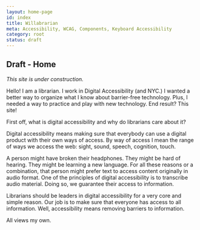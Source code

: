 ```yaml
---
layout: home-page
id: index
title: Willabrarian
meta: Accessibility, WCAG, Components, Keyboard Accessibility
category: root
status: draft
---
```


<h2>Draft - Home</h2>
  <p><i>This site is under construction.</i></p>
  <p>Hello! I am a librarian. I work in Digital Accessibility (and NYC.) I wanted a better way to organize what I know about barrier-free technology. Plus, I needed a way to practice and play with new technology. End result? This site!</p>
  <p>First off, what is digital accessibility and why do librarians care about it?</p>
  <p>Digital accessibility means making sure that everybody can use a digital product with their own ways of access. By way of access I mean the range of ways we access the web: sight, sound, speech, cognition, touch.</p>
  <p>A person might have broken their headphones. They might be hard of hearing. They might be learning a new language. For all these reasons or a combination, that person might prefer text to access content originally in audio format. One of the principles of digital accessibility is to transcribe audio material. Doing so, we guarantee their access to information.</p>
  <p>Librarians should be leaders in digital accessibility for a very core and simple reason. Our job is to make sure that everyone has access to all information. Well, accessibility means removing barriers to information.</p>
  <p>All views my own. </p>
